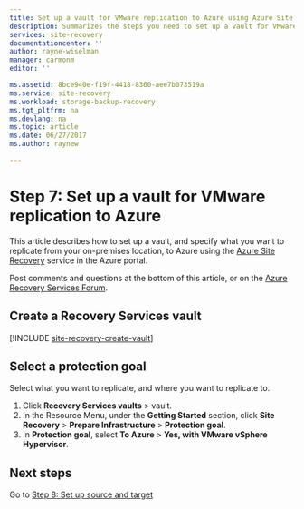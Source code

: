 ```yaml
---
title: Set up a vault for VMware replication to Azure using Azure Site Recovery | Microsoft Docs
description: Summarizes the steps you need to set up a vault for VMware replication to Azure using Azure Site Recovery
services: site-recovery
documentationcenter: ''
author: rayne-wiselman
manager: carmonm
editor: ''

ms.assetid: 8bce940e-f19f-4418-8360-aee7b073519a
ms.service: site-recovery
ms.workload: storage-backup-recovery
ms.tgt_pltfrm: na
ms.devlang: na
ms.topic: article
ms.date: 06/27/2017
ms.author: raynew

---
```

# Step 7: Set up a vault for VMware replication to Azure


This article describes how to set up a vault, and specify what you want to replicate from your on-premises location, to Azure using the [Azure Site Recovery](site-recovery-overview.md) service in the Azure portal.


Post comments and questions at the bottom of this article, or on the [Azure Recovery Services Forum](https://social.msdn.microsoft.com/forums/azure/home?forum=hypervrecovmgr).




## Create a Recovery Services vault

[!INCLUDE [site-recovery-create-vault](../../includes/site-recovery-create-vault.md)]

## Select a protection goal

Select what you want to replicate, and where you want to replicate to.

1. Click **Recovery Services vaults** > vault.
2. In the Resource Menu, under the **Getting Started** section, click **Site Recovery** > **Prepare Infrastructure** > **Protection goal**.
3. In **Protection goal**, select **To Azure** > **Yes, with VMware vSphere Hypervisor**.



## Next steps

Go to [Step 8: Set up source and target](vmware-walkthrough-source-target.md)
